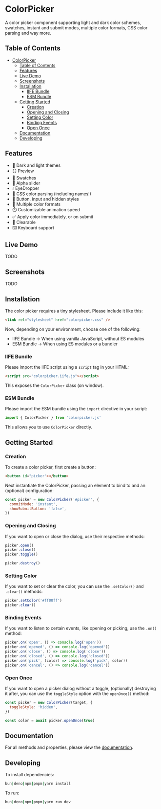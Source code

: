 # ColorPicker

A color picker component supporting light and dark color schemes, swatches, instant and submit modes, multiple color formats, CSS color parsing and way more.

## Table of Contents

- [ColorPicker](#colorpicker)
  - [Table of Contents](#table-of-contents)
  - [Features](#features)
  - [Live Demo](#live-demo)
  - [Screenshots](#screenshots)
  - [Installation](#installation)
    - [IIFE Bundle](#iife-bundle)
    - [ESM Bundle](#esm-bundle)
  - [Getting Started](#getting-started)
    - [Creation](#creation)
    - [Opening and Closing](#opening-and-closing)
    - [Setting Color](#setting-color)
    - [Binding Events](#binding-events)
    - [Open Once](#open-once)
  - [Documentation](#documentation)
  - [Developing](#developing)

## Features

- 🌙 Dark and light themes
- 🪞 Preview
- 🌈 Swatches
- 🫥 Alpha slider
- 💧 EyeDropper
- 📜 CSS color parsing (including names!)
- 🔼 Button, input and hidden styles
- 🔢 Multiple color formats
- ⏱️ Customizable animation speed
- ✅ Apply color immediately, or on submit
- 🚫 Clearable
- ⌨️ Keyboard support

## Live Demo

TODO

## Screenshots

TODO

## Installation

The color picker requires a tiny stylesheet. Please include it like this:

```html
<link rel="stylesheet" href="colorpicker.css" />
```

Now, depending on your environment, choose one of the following:

- IIFE Bundle → When using vanilla JavaScript, without ES modules
- ESM Bundle → When using ES modules or a bundler

### IIFE Bundle

Please import the IIFE script using a `script` tag in your HTML:

```html
<script src="colorpicker.iife.js"></script>
```

This exposes the `ColorPicker` class (on window).

### ESM Bundle

Please import the ESM bundle using the `import` directive in your script:

```js
import { ColorPicker } from 'colorpicker.js'
```

This allows you to use `ColorPicker` directly.

## Getting Started

### Creation

To create a color picker, first create a button:

```html
<button id="picker"></button>
```

Next instantiate the ColorPicker, passing an element to bind to and an (optional) configuration:

```js
const picker = new ColorPicker('#picker', {
  commitMode: 'instant',
  showSubmitButton: 'false',
})
```

### Opening and Closing

If you want to open or close the dialog, use their respective methods:

```js
picker.open()
picker.close()
picker.toggle()

picker.destroy()
```

### Setting Color

If you want to set or clear the color, you can use the `.setColor()` and `.clear()` methods:

```js
picker.setColor('#ff00ff')
picker.clear()
```

### Binding Events

If you want to listen to certain events, like opening or picking, use the `.on()` method:

```js
picker.on('open', () => console.log('open'))
picker.on('opened', () => console.log('opened'))
picker.on('close', () => console.log('close'))
picker.on('closed', () => console.log('closed'))
picker.on('pick', (color) => console.log('pick', color))
picker.on('cancel', () => console.log('cancel'))
```

### Open Once

If you want to open a picker dialog without a toggle, (optionally) destroying it after, you can use the `toggleStyle` option with the `openOnce()` method:

```js
const picker = new ColorPicker(target, {
  toggleStyle: 'hidden',
})

const color = await picker.openOnce(true)
```

## Documentation

For all methods and properties, please view the [documentation](DOCUMENTATION.md).

## Developing

To install dependencies:

```sh
bun|deno|npm|pnpm|yarn install
```

To run:

```sh
bun|deno|npm|pnpm|yarn run dev
```
